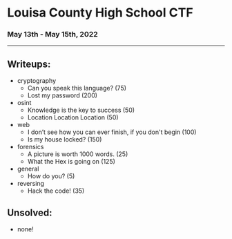 # Louisa County High School CTF
### May 13th - May 15th, 2022
***
## Writeups:
- cryptography
  - Can you speak this language? (75)
  - Lost my password (200)
- osint
  - Knowledge is the key to success (50)
  - Location Location Location (50)
- web
  - I don’t see how you can ever finish, if you don't begin (100)
  - Is my house locked? (150)
- forensics
  - A picture is worth 1000 words. (25)
  - What the Hex is going on (125)
- general
  - How do you? (5)
- reversing
  - Hack the code! (35)

## Unsolved:
- none!
